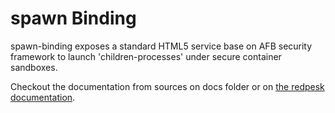 # spawn Binding

spawn-binding exposes a standard HTML5 service base on AFB security framework to launch 'children-processes' under secure container sandboxes. 

Checkout the documentation from sources on docs folder or on [the redpesk documentation](http://docs.redpesk.bzh/docs/en/master/apis-services/spwan-binding/spwan_binding_doc.html).
